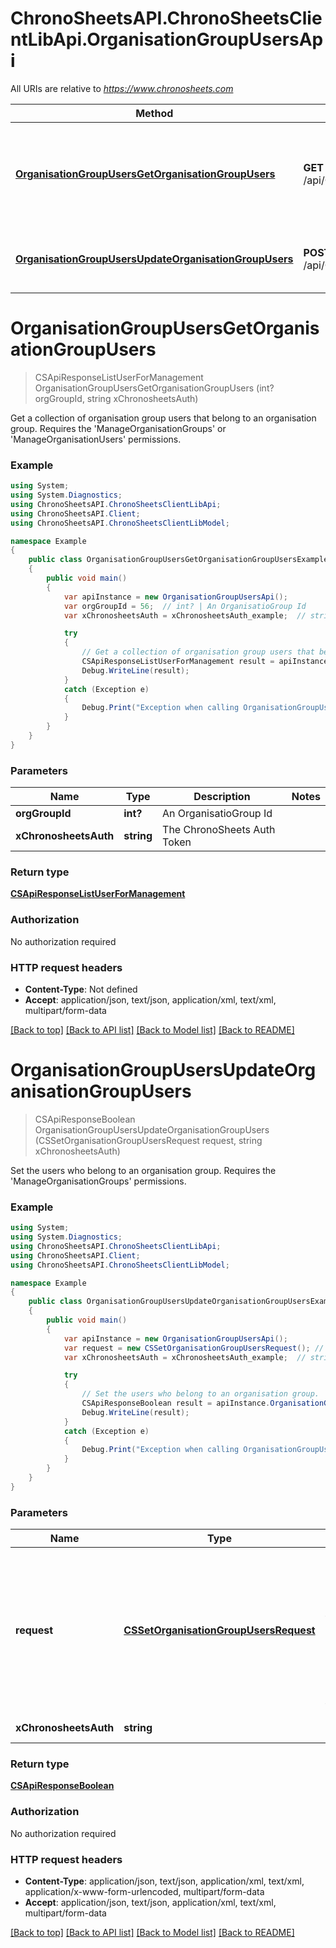 # ChronoSheetsAPI.ChronoSheetsClientLibApi.OrganisationGroupUsersApi

All URIs are relative to *https://www.chronosheets.com*

Method | HTTP request | Description
------------- | ------------- | -------------
[**OrganisationGroupUsersGetOrganisationGroupUsers**](OrganisationGroupUsersApi.md#organisationgroupusersgetorganisationgroupusers) | **GET** /api/OrganisationGroupUsers/GetOrganisationGroupUsers | Get a collection of organisation group users that belong to an organisation group.    Requires the &#39;ManageOrganisationGroups&#39; or &#39;ManageOrganisationUsers&#39; permissions.
[**OrganisationGroupUsersUpdateOrganisationGroupUsers**](OrganisationGroupUsersApi.md#organisationgroupusersupdateorganisationgroupusers) | **POST** /api/OrganisationGroupUsers/UpdateOrganisationGroupUsers | Set the users who belong to an organisation group.    Requires the &#39;ManageOrganisationGroups&#39; permissions.


<a name="organisationgroupusersgetorganisationgroupusers"></a>
# **OrganisationGroupUsersGetOrganisationGroupUsers**
> CSApiResponseListUserForManagement OrganisationGroupUsersGetOrganisationGroupUsers (int? orgGroupId, string xChronosheetsAuth)

Get a collection of organisation group users that belong to an organisation group.    Requires the 'ManageOrganisationGroups' or 'ManageOrganisationUsers' permissions.

### Example
```csharp
using System;
using System.Diagnostics;
using ChronoSheetsAPI.ChronoSheetsClientLibApi;
using ChronoSheetsAPI.Client;
using ChronoSheetsAPI.ChronoSheetsClientLibModel;

namespace Example
{
    public class OrganisationGroupUsersGetOrganisationGroupUsersExample
    {
        public void main()
        {
            var apiInstance = new OrganisationGroupUsersApi();
            var orgGroupId = 56;  // int? | An OrganisatioGroup Id
            var xChronosheetsAuth = xChronosheetsAuth_example;  // string | The ChronoSheets Auth Token

            try
            {
                // Get a collection of organisation group users that belong to an organisation group.    Requires the 'ManageOrganisationGroups' or 'ManageOrganisationUsers' permissions.
                CSApiResponseListUserForManagement result = apiInstance.OrganisationGroupUsersGetOrganisationGroupUsers(orgGroupId, xChronosheetsAuth);
                Debug.WriteLine(result);
            }
            catch (Exception e)
            {
                Debug.Print("Exception when calling OrganisationGroupUsersApi.OrganisationGroupUsersGetOrganisationGroupUsers: " + e.Message );
            }
        }
    }
}
```

### Parameters

Name | Type | Description  | Notes
------------- | ------------- | ------------- | -------------
 **orgGroupId** | **int?**| An OrganisatioGroup Id | 
 **xChronosheetsAuth** | **string**| The ChronoSheets Auth Token | 

### Return type

[**CSApiResponseListUserForManagement**](CSApiResponseListUserForManagement.md)

### Authorization

No authorization required

### HTTP request headers

 - **Content-Type**: Not defined
 - **Accept**: application/json, text/json, application/xml, text/xml, multipart/form-data

[[Back to top]](#) [[Back to API list]](../README.md#documentation-for-api-endpoints) [[Back to Model list]](../README.md#documentation-for-models) [[Back to README]](../README.md)

<a name="organisationgroupusersupdateorganisationgroupusers"></a>
# **OrganisationGroupUsersUpdateOrganisationGroupUsers**
> CSApiResponseBoolean OrganisationGroupUsersUpdateOrganisationGroupUsers (CSSetOrganisationGroupUsersRequest request, string xChronosheetsAuth)

Set the users who belong to an organisation group.    Requires the 'ManageOrganisationGroups' permissions.

### Example
```csharp
using System;
using System.Diagnostics;
using ChronoSheetsAPI.ChronoSheetsClientLibApi;
using ChronoSheetsAPI.Client;
using ChronoSheetsAPI.ChronoSheetsClientLibModel;

namespace Example
{
    public class OrganisationGroupUsersUpdateOrganisationGroupUsersExample
    {
        public void main()
        {
            var apiInstance = new OrganisationGroupUsersApi();
            var request = new CSSetOrganisationGroupUsersRequest(); // CSSetOrganisationGroupUsersRequest | A request object specifying which users belong to an organisation group.  Make sure to specify the OrganisationGroup Id in the request object so that ChronoSheets knows which OrganisationGroup to update
            var xChronosheetsAuth = xChronosheetsAuth_example;  // string | The ChronoSheets Auth Token

            try
            {
                // Set the users who belong to an organisation group.    Requires the 'ManageOrganisationGroups' permissions.
                CSApiResponseBoolean result = apiInstance.OrganisationGroupUsersUpdateOrganisationGroupUsers(request, xChronosheetsAuth);
                Debug.WriteLine(result);
            }
            catch (Exception e)
            {
                Debug.Print("Exception when calling OrganisationGroupUsersApi.OrganisationGroupUsersUpdateOrganisationGroupUsers: " + e.Message );
            }
        }
    }
}
```

### Parameters

Name | Type | Description  | Notes
------------- | ------------- | ------------- | -------------
 **request** | [**CSSetOrganisationGroupUsersRequest**](CSSetOrganisationGroupUsersRequest.md)| A request object specifying which users belong to an organisation group.  Make sure to specify the OrganisationGroup Id in the request object so that ChronoSheets knows which OrganisationGroup to update | 
 **xChronosheetsAuth** | **string**| The ChronoSheets Auth Token | 

### Return type

[**CSApiResponseBoolean**](CSApiResponseBoolean.md)

### Authorization

No authorization required

### HTTP request headers

 - **Content-Type**: application/json, text/json, application/xml, text/xml, application/x-www-form-urlencoded, multipart/form-data
 - **Accept**: application/json, text/json, application/xml, text/xml, multipart/form-data

[[Back to top]](#) [[Back to API list]](../README.md#documentation-for-api-endpoints) [[Back to Model list]](../README.md#documentation-for-models) [[Back to README]](../README.md)

